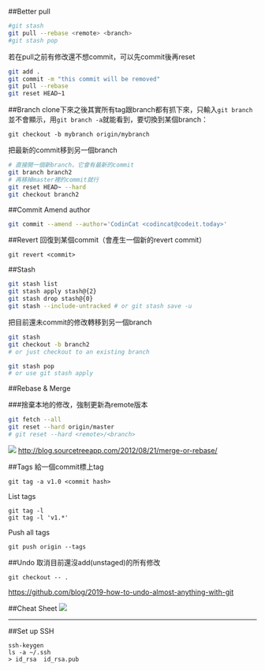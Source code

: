 ##Better pull
```sh
#git stash
git pull --rebase <remote> <branch>
#git stash pop
```

若在pull之前有修改還不想commit，可以先commit後再reset

```sh
git add .
git commit -m "this commit will be removed"
git pull --rebase
git reset HEAD~1
```

##Branch
clone下來之後其實所有tag跟branch都有抓下來，只輸入`git branch`並不會顯示，用`git branch -a`就能看到，要切換到某個branch：
```
git checkout -b mybranch origin/mybranch
```

把最新的commit移到另一個branch

```sh
# 直接開一個新branch，它會有最新的commit
git branch branch2
# 再移掉master裡的commit就行
git reset HEAD~ --hard
git checkout branch2
```

##Commit
Amend author

```sh
git commit --amend --author='CodinCat <codincat@codeit.today>'
```

##Revert
回復到某個commit（會產生一個新的revert commit）

```
git revert <commit>
```

##Stash

```sh
git stash list
git stash apply stash@{2}
git stash drop stash@{0}
git stash --include-untracked # or git stash save -u
```

把目前還未commit的修改轉移到另一個branch

```sh
git stash
git checkout -b branch2
# or just checkout to an existing branch

git stash pop
# or use git stash apply
```

##Rebase & Merge

###捨棄本地的修改，強制更新為remote版本

```sh
git fetch --all
git reset --hard origin/master
# git reset --hard <remote>/<branch>
```

![](http://i.imgur.com/IEAtoMD.png)
http://blog.sourcetreeapp.com/2012/08/21/merge-or-rebase/

##Tags
給一個commit標上tag
```
git tag -a v1.0 <commit hash>
```

List tags
```
git tag -l
git tag -l 'v1.*'
```

Push all tags
```
git push origin --tags
```

##Undo
取消目前還沒add(unstaged)的所有修改
```
git checkout -- .
```
https://github.com/blog/2019-how-to-undo-almost-anything-with-git

##Cheat Sheet
![](http://i.imgur.com/xBLgwXj.png)

------

##Set up SSH
```
ssh-keygen
ls -a ~/.ssh
> id_rsa  id_rsa.pub 
```
